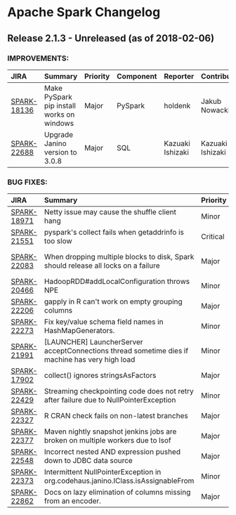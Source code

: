 
<!---
# Licensed to the Apache Software Foundation (ASF) under one
# or more contributor license agreements.  See the NOTICE file
# distributed with this work for additional information
# regarding copyright ownership.  The ASF licenses this file
# to you under the Apache License, Version 2.0 (the
# "License"); you may not use this file except in compliance
# with the License.  You may obtain a copy of the License at
#
#     http://www.apache.org/licenses/LICENSE-2.0
#
# Unless required by applicable law or agreed to in writing, software
# distributed under the License is distributed on an "AS IS" BASIS,
# WITHOUT WARRANTIES OR CONDITIONS OF ANY KIND, either express or implied.
# See the License for the specific language governing permissions and
# limitations under the License.
-->
# Apache Spark Changelog

## Release 2.1.3 - Unreleased (as of 2018-02-06)



### IMPROVEMENTS:

| JIRA | Summary | Priority | Component | Reporter | Contributor |
|:---- |:---- | :--- |:---- |:---- |:---- |
| [SPARK-18136](https://issues.apache.org/jira/browse/SPARK-18136) | Make PySpark pip install works on windows |  Major | PySpark | holdenk | Jakub Nowacki |
| [SPARK-22688](https://issues.apache.org/jira/browse/SPARK-22688) | Upgrade Janino version to 3.0.8 |  Major | SQL | Kazuaki Ishizaki | Kazuaki Ishizaki |


### BUG FIXES:

| JIRA | Summary | Priority | Component | Reporter | Contributor |
|:---- |:---- | :--- |:---- |:---- |:---- |
| [SPARK-18971](https://issues.apache.org/jira/browse/SPARK-18971) | Netty issue may cause the shuffle client hang |  Minor | Spark Core | Shixiong Zhu | Shixiong Zhu |
| [SPARK-21551](https://issues.apache.org/jira/browse/SPARK-21551) | pyspark's collect fails when getaddrinfo is too slow |  Critical | PySpark | peay | peay |
| [SPARK-22083](https://issues.apache.org/jira/browse/SPARK-22083) | When dropping multiple blocks to disk, Spark should release all locks on a failure |  Major | Block Manager, Spark Core | Imran Rashid | Imran Rashid |
| [SPARK-20466](https://issues.apache.org/jira/browse/SPARK-20466) | HadoopRDD#addLocalConfiguration throws NPE |  Minor | YARN | liyunzhang | Sahil Takiar |
| [SPARK-22206](https://issues.apache.org/jira/browse/SPARK-22206) | gapply in R can't work on empty grouping columns |  Major | SparkR, SQL | Liang-Chi Hsieh | Liang-Chi Hsieh |
| [SPARK-22273](https://issues.apache.org/jira/browse/SPARK-22273) | Fix key/value schema field names in HashMapGenerators. |  Minor | SQL | Takuya Ueshin | Takuya Ueshin |
| [SPARK-21991](https://issues.apache.org/jira/browse/SPARK-21991) | [LAUNCHER] LauncherServer acceptConnections thread sometime dies if machine has very high load |  Minor | Spark Submit | Andrea Zito | Andrea Zito |
| [SPARK-17902](https://issues.apache.org/jira/browse/SPARK-17902) | collect() ignores stringsAsFactors |  Major | SparkR | Hossein Falaki | Hyukjin Kwon |
| [SPARK-22429](https://issues.apache.org/jira/browse/SPARK-22429) | Streaming checkpointing code does not retry after failure due to NullPointerException |  Minor | DStreams | Tristan Stevens | Tristan Stevens |
| [SPARK-22327](https://issues.apache.org/jira/browse/SPARK-22327) | R CRAN check fails on non-latest branches |  Major | SparkR | Felix Cheung | Felix Cheung |
| [SPARK-22377](https://issues.apache.org/jira/browse/SPARK-22377) | Maven nightly snapshot jenkins jobs are broken on multiple workers due to lsof |  Major | Build | Xin Lu | Hyukjin Kwon |
| [SPARK-22548](https://issues.apache.org/jira/browse/SPARK-22548) | Incorrect nested AND expression pushed down to JDBC data source |  Major | SQL | Jia Li | Jia Li |
| [SPARK-22373](https://issues.apache.org/jira/browse/SPARK-22373) | Intermittent NullPointerException in org.codehaus.janino.IClass.isAssignableFrom |  Minor | Spark Core | Dan Meany |  |
| [SPARK-22862](https://issues.apache.org/jira/browse/SPARK-22862) | Docs on lazy elimination of columns missing from an encoder. |  Major | SQL | Michael Armbrust | Michael Armbrust |


